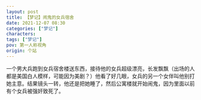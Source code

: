```yaml
---
layout: post
title: 【梦记】闹鬼的女兵宿舍
date: 2021-12-07 08:30
categories: ["梦记"]
characters: 
tags: ["梦记"]
pov: 第一人称视角
origin: 个站
---
```


一个男大兵跑到女兵宿舍楼送东西，接待他的女兵超级漂亮，长发飘飘（出场的人都是美国白人模样，可能因为美剧？）他看了好几眼，女兵的另一个女伴叫他别打她主意。结果镜头一转，他还是把她睡了，然后公寓楼就开始闹鬼，因为里面以前有个女兵被强奸致死了。
